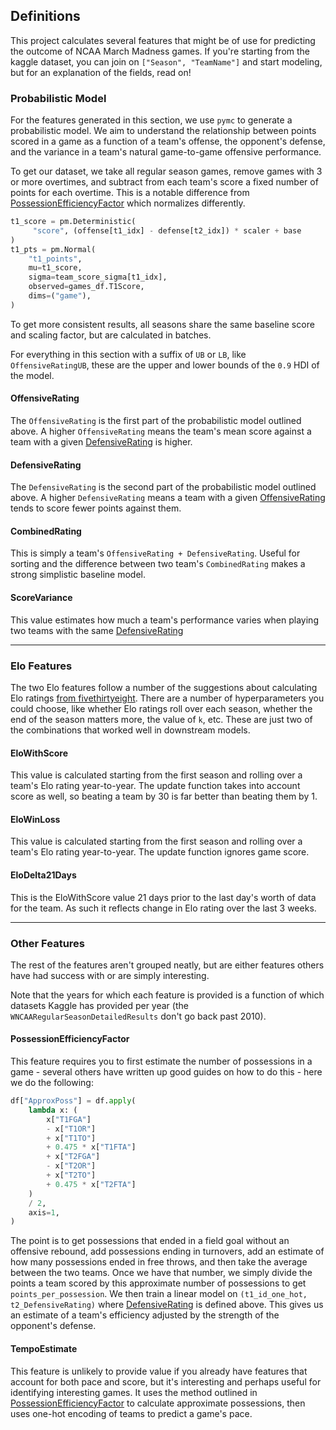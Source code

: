 ## Definitions

This project calculates several features that might be of use for predicting the outcome of NCAA March Madness games. If you're starting
from the kaggle dataset, you can join on `["Season", "TeamName"]` and start modeling, but for an explanation of the fields, read on!


### Probabilistic Model

For the features generated in this section, we use `pymc` to generate a probabilistic model. We aim to understand the relationship between
points scored in a game as a function of a team's offense, the opponent's defense, and the variance in a team's natural game-to-game offensive performance.

To get our dataset, we take all regular season games, remove games with 3 or more overtimes, and subtract from each team's score a fixed number of points
for each overtime. This is a notable difference from [PossessionEfficiencyFactor](#possessionefficiencyfactor) which normalizes differently.

```python
t1_score = pm.Deterministic(
     "score", (offense[t1_idx] - defense[t2_idx]) * scaler + base
)
t1_pts = pm.Normal(
    "t1_points",
    mu=t1_score,
    sigma=team_score_sigma[t1_idx],
    observed=games_df.T1Score,
    dims=("game"),
)
```

To get more consistent results, all seasons share the same baseline score and scaling factor, but are calculated in batches.

For everything in this section with a suffix of `UB` or `LB`, like `OffensiveRatingUB`, these are the upper and lower bounds of the `0.9` HDI of the model.


#### OffensiveRating

The `OffensiveRating` is the first part of the probabilistic model outlined above. A higher `OffensiveRating` means the team's mean score against a team with a given [DefensiveRating](#defensiverating) is higher.

#### DefensiveRating

The `DefensiveRating` is the second part of the probabilistic model outlined above. A higher `DefensiveRating` means a team with a given [OffensiveRating](#offensiverating) tends to score fewer points against them.

#### CombinedRating

This is simply a team's `OffensiveRating + DefensiveRating`. Useful for sorting and the difference between two team's `CombinedRating` makes a strong simplistic baseline model.

#### ScoreVariance

This value estimates how much a team's performance varies when playing two teams with the same [DefensiveRating](#defensiverating)

_____________

### Elo Features

The two Elo features follow a number of the suggestions about calculating Elo ratings [from fivethirtyeight](https://fivethirtyeight.com/features/how-our-2015-16-nba-predictions-work/). There are a number of hyperparameters you could choose, like whether Elo ratings roll over each season, whether the end of the season matters more, the value of `k`, etc. These are just two of the combinations that worked well in downstream models.

#### EloWithScore

This value is calculated starting from the first season and rolling over a team's Elo rating year-to-year. The update function takes into account score as well, so beating a team by 30 is far better than beating them by 1.

#### EloWinLoss

This value is calculated starting from the first season and rolling over a team's Elo rating year-to-year. The update function ignores game score.

#### EloDelta21Days
	
This is the EloWithScore value 21 days prior to the last day's worth of data for the team. As such it reflects change in Elo rating over the last 3 weeks.

_____________

### Other Features

The rest of the features aren't grouped neatly, but are either features others have had success with or are simply interesting.

Note that the years for which each feature is provided is a function of which datasets Kaggle has provided per year (the `WNCAARegularSeasonDetailedResults` don't go back past 2010).

#### PossessionEfficiencyFactor

This feature requires you to first estimate the number of possessions in a game - several others have written up good guides on how to do this - here we do the following:

```python
df["ApproxPoss"] = df.apply(
    lambda x: (
        x["T1FGA"]
        - x["T1OR"]
        + x["T1TO"]
        + 0.475 * x["T1FTA"]
        + x["T2FGA"]
        - x["T2OR"]
        + x["T2TO"]
        + 0.475 * x["T2FTA"]
    )
    / 2,
    axis=1,
)
```

The point is to get possessions that ended in a field goal without an offensive rebound, add possessions ending in turnovers, add an estimate of how many possessions ended in free throws, and then take the average between the two teams. Once we have that number, we simply divide the points a team scored by this approximate number of possessions to get `points_per_possession`. We then train a linear model on `(t1_id_one_hot, t2_DefensiveRating)` where [DefensiveRating](#defensiverating) is defined above. This gives us an estimate of a team's efficiency adjusted by the strength of the opponent's defense.


#### TempoEstimate

This feature is unlikely to provide value if you already have features that account for both pace and score, but it's interesting and perhaps useful for identifying interesting games. It uses the method outlined in [PossessionEfficiencyFactor](#possessionefficiencyfactor) to calculate approximate possessions, then uses one-hot encoding of teams to predict a game's pace. 